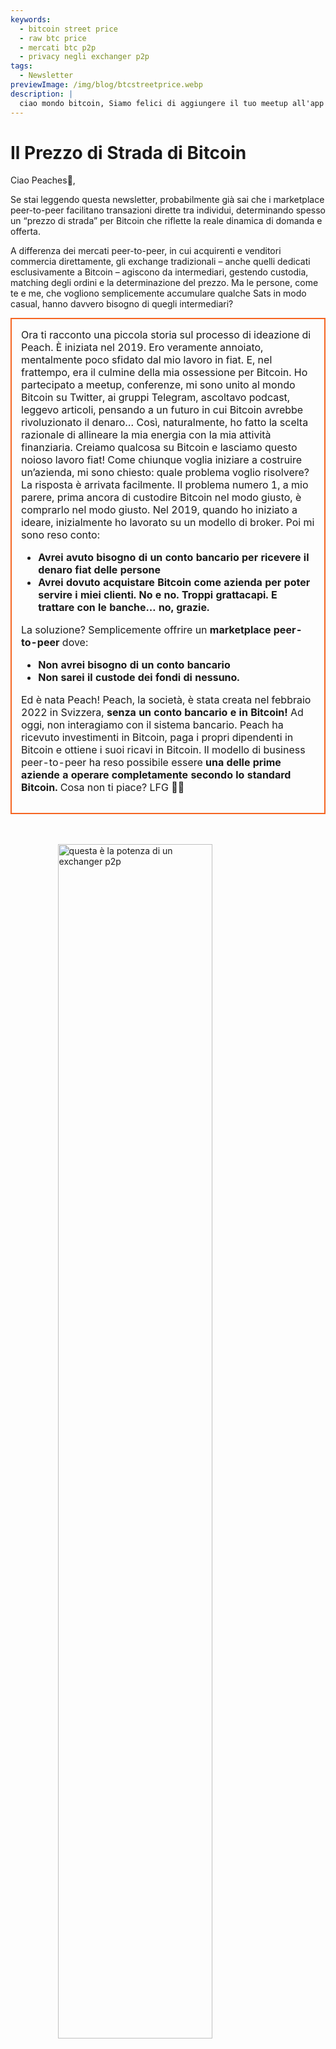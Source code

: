 ```yaml
---
keywords:
  - bitcoin street price
  - raw btc price
  - mercati btc p2p
  - privacy negli exchanger p2p
tags:
  - Newsletter
previewImage: /img/blog/btcstreetprice.webp
description: |
  ciao mondo bitcoin, Siamo felici di aggiungere il tuo meetup all'app Peach Bitcoin!
---
```


# Il Prezzo di Strada di Bitcoin

Ciao Peaches🍑,

Se stai leggendo questa newsletter, probabilmente già sai che i marketplace peer-to-peer facilitano transazioni dirette tra individui, determinando spesso un “prezzo di strada” per Bitcoin che riflette la reale dinamica di domanda e offerta.

A differenza dei mercati peer-to-peer, in cui acquirenti e venditori commercia direttamente, gli exchange tradizionali – anche quelli dedicati esclusivamente a Bitcoin – agiscono da intermediari, gestendo custodia, matching degli ordini e la determinazione del prezzo. Ma le persone, come te e me, che vogliono semplicemente accumulare qualche Sats in modo casual, hanno davvero bisogno di quegli intermediari?

<table style="width: 100%; max-width: 800px; margin: auto; border-collapse: collapse;">
<td style="border: 2px solid #f56522; padding: 15px; width: 60%; vertical-align: top;">
Ora ti racconto una piccola storia sul processo di ideazione di Peach. È iniziata nel 2019. Ero veramente annoiato, mentalmente poco sfidato dal mio lavoro in fiat. E, nel frattempo, era il culmine della mia ossessione per Bitcoin. Ho partecipato a meetup, conferenze, mi sono unito al mondo Bitcoin su Twitter, ai gruppi Telegram, ascoltavo podcast, leggevo articoli, pensando a un futuro in cui Bitcoin avrebbe rivoluzionato il denaro… Così, naturalmente, ho fatto la scelta razionale di allineare la mia energia con la mia attività finanziaria. Creiamo qualcosa su Bitcoin e lasciamo questo noioso lavoro fiat! Come chiunque voglia iniziare a costruire un’azienda, mi sono chiesto: quale problema voglio risolvere? La risposta è arrivata facilmente. Il problema numero 1, a mio parere, prima ancora di custodire Bitcoin nel modo giusto, è comprarlo nel modo giusto. Nel 2019, quando ho iniziato a ideare, inizialmente ho lavorato su un modello di broker. Poi mi sono reso conto:

- **Avrei avuto bisogno di un conto bancario per ricevere il denaro fiat delle persone**
- **Avrei dovuto acquistare Bitcoin come azienda per poter servire i miei clienti. No e no. Troppi grattacapi. E trattare con le banche… no, grazie.**

La soluzione? Semplicemente offrire un **marketplace peer-to-peer** dove:
- **Non avrei bisogno di un conto bancario**
- **Non sarei il custode dei fondi di nessuno.**

Ed è nata Peach! Peach, la società, è stata creata nel febbraio 2022 in Svizzera, **senza un conto bancario e in Bitcoin!** Ad oggi, non interagiamo con il sistema bancario. Peach ha ricevuto investimenti in Bitcoin, paga i propri dipendenti in Bitcoin e ottiene i suoi ricavi in Bitcoin. Il modello di business peer-to-peer ha reso possibile essere **una delle prime aziende a operare completamente secondo lo standard Bitcoin.** Cosa non ti piace? LFG 🍑🚀
</td>
</table>

<br><br>
<img src="/img/blog/This-is-peer-to-peer.gif" alt="questa è la potenza di un exchanger p2p" style="display:block; margin: auto; width: 70%;">
<br><br>

Bene, tornando al prezzo di strada di Bitcoin… ossia il prezzo peer-to-peer! Io lo chiamo il prezzo grezzo, il prezzo puro, il prezzo senza intermediari, il prezzo naturale, il prezzo innocente… il prezzo al quale un individuo decide che in questo preciso istante, in questo preciso luogo e in questa situazione, Bitcoin vale <X> per lui/lei.

Il concetto di prezzo di strada di Bitcoin non è del tutto nuovo. Già nel 2017, Clark Moody introdusse l’indice [Bitcoin Street Price](https://bitcoin.clarkmoody.com/posts/introducing-bitcoin-street-price?) con l’intento di monitorare il valore di Bitcoin negoziato peer-to-peer in diverse valute locali. Questa iniziativa mirava a fornire una rappresentazione più accurata del valore in contanti di Bitcoin nelle varie regioni. Sfortunatamente questi dati non esistono più per mancanza di supporto e risorse, ma piattaforme come Peach Bitcoin continuano a sostenere l’idea che il prezzo peer-to-peer sia il vero prezzo di Bitcoin.

CONTROLLA ORA la nostra [nuova home page](https://peachbitcoin.com/) per scoprire l’ATH del prezzo di strada di Bitcoin su Peach nelle ultime 24h / 15d / 30d in EUR, CHF, USD!  
Come viene calcolato: prendiamo il prezzo medio di tutte le transazioni completate su Peach.

<div style="border: 2px solid orange; padding: 10px; text-align: center;">
    <strong>INTEGRA & GIOCA</strong> con la nostra API del Prezzo Peer-to-Peer di Bitcoin:
</div>

:::buttons
[API Prezzo Peer-to-Peer](https://docs.peachbitcoin.com/#ath-price)
:::

INDOVINA UN PO'... HAI NOTATO CHE  
Il prezzo di Bitcoin è **spesso più alto** sul marketplace peer-to-peer! Perché? Perché è grezzo e non ci sono identificazioni o fastidiosi processi KYC!  
Per questo, fare arbitraggio o vendere Bitcoin su Peach ha molto senso. E… **È TUTTO GRATIS!!** Quindi scarica l’app e pubblica subito la tua offerta di vendita!

<div style="text-align: center;">
  <video controls style="max-width: 100%; height: auto;">
    <source src="/img/blog/P2P-Price-promo.mp4" type="video/mp4">
    Il tuo browser non supporta il tag video.
  </video>
</div>

Guarda anche cosa significa il peer-to-peer nella vita reale:

Le persone scambiano Bitcoin in maniera super anonima con CONTANTI mentre partecipano a meetup Bitcoin! Questo è un meetup in Francia, [Bitcoin Metz](https://x.com/btc_metz/status/1883220185504727229?s=46). Un saluto a loro! Peach facilita lo scambio fornendo il servizio escrow e la piattaforma di scoperta delle offerte. Grazie a BitcoinMetz per aver presentato Peach! Un vero onore per noi.

![](/img/blog/tradecashforsat/tradeforsat.png)

Questo è tutto da parte mia, Peaches!

Con saluti fruttati,

@ProofofSteph

Fai dello stacking dei Sats peer-to-peer lo standard,

Condividi il tuo codice referral con i tuoi amici

Loro ricevono 1 operazione di acquisto gratuita e tu ottieni punti referral da riscattare in sats e altro.

## ⚠️ NUOVA VERSIONE DI PEACH, ORA DISPONIBILE 0.5.3 (265) ⚠️

:::figures 3
![finanzia fino a 21 offerte di vendita istantanee](/img/blog/tradecashforsat/fundmore.png)

![non condividere mai la tua passphrase](/img/blog/tradecashforsat/nevershare.png)

![modalità scura su Peach](/img/blog/tradecashforsat/darkmode.png)
:::

**NON CONDIVIDERE MAI IL TUO SEED, NEPPURE CON TUA MAMMA!**

## IN ALTRE NOTIZIE, IL NODO LIGHTNING⚡ DI PEACH È ONLINE!

![light peach](/img/blog/tradecashforsat/lightpeach.png)

- Controlla i dettagli della connessione su Clearnet e Tor [qui](https://ln.peachbitcoin.com/embed/FHQuQDFDUngLDXY2n36R6JjP5FgLHKFNF7MDMTUHR8bX/BTC/ln)
- Il nostro indirizzo lightning è **hello@ln.peachbitcoin.com** 🤗

Peach è un team molto piccolo. Ogni aiuto e supporto è ben accetto!  
Vuoi collaborare con noi? Vuoi promuoverci?  
Vuoi unirti al team come ambasciatore/a locale o regionale del brand Peach? 👀  
Contattaci subito!

:::buttons
[Scrivici!](mailto:hello@peachbitcoin.com)
:::

<table style="width: 100%; max-width: 800px; margin: auto; border-collapse: collapse;">
  <tr>
    <td style="border: 2px solid #E4572E; padding: 15px; width: 60%; vertical-align: top;">
      <div style="word-wrap: break-word; font-size: 16px; line-height: 1.5;">
        <strong>Sei un organizzatore di meetup?<br>
        Possiedi un negozio Bitcoin?<br>
        O organizzi eventi/conferenze?</strong>
        <br><br>
        Integra il tuo evento o negozio nella nostra app per facilitare scambi in CONTANTI presso la tua sede.
        <ul>
          <li>Guadagna il 100% dei nostri ricavi per tutte le transazioni in contanti che avvengono al tuo meetup!</li>
          <li>Ricevi il tuo codice referral personalizzato, gadget, flyer e tutto il nostro supporto per educare al trading anonimo.</li>
        </ul>
        Invia una email con <strong style="color: #E4572E;">#CASH4SATS</strong> per ricevere tutte le informazioni.
      </div>
    </td>
    <td style="padding-left: 20px; width: 40%; text-align: center; vertical-align: top;">
      <img src="/img/blog/tradecashforsat/img1.png" alt="Immagine Meetup" style="max-width: 100%; height: auto;">
      <br><br>
      <a href="#" style="display: inline-block; background-color: #E4572E; color: white; padding: 10px 20px; text-decoration: none; font-weight: bold; border-radius: 5px;">INSCRIVI IL TUO MEETUP SU PEACH</a>
    </td>
  </tr>
</table>

<br><br>

![continua ad accumulare Sats!](/img/blog/tradecashforsat/keepstacking.png)
